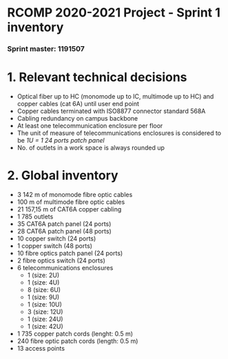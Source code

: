 RCOMP 2020-2021 Project - Sprint 1 inventory
===========================================
### Sprint master: 1191507 ###

# 1. Relevant technical decisions #
* Optical fiber up to HC (monomode up to IC, multimode up to HC) and copper cables (cat 6A) until user end point
* Copper cables terminated with ISO8877 connector standard 568A
* Cabling redundancy on campus backbone
* At least one telecommunication enclosure per floor
* The unit of measure of telecommunications enclosures is considered to be *1U = 1 24 ports patch panel*
* No. of outlets in a work space is always rounded up

# 2. Global inventory #
* 3 142 m of monomode fibre optic cables
* 100 m of multimode fibre optic cables
* 21 157,15 m of CAT6A copper cabling
* 1 785 outlets
* 35 CAT6A patch panel (24 ports)
* 28 CAT6A patch panel (48 ports)
* 10 copper switch (24 ports)
* 1 copper switch (48 ports)
* 10 fibre optics patch panel (24 ports)
* 2 fibre optics switch (24 ports)
* 6 telecommunications enclosures
    - 1 (size: 2U)
    - 1 (size: 4U)
    - 8 (size: 6U)
    - 1 (size: 9U)
    - 1 (size: 10U) 
    - 3 (size: 12U)
    - 1 (size: 24U)
    - 1 (size: 42U)
* 1 735 copper patch cords (lenght: 0.5 m)
* 240 fibre optic patch cords (length: 0.5 m)
* 13 access points